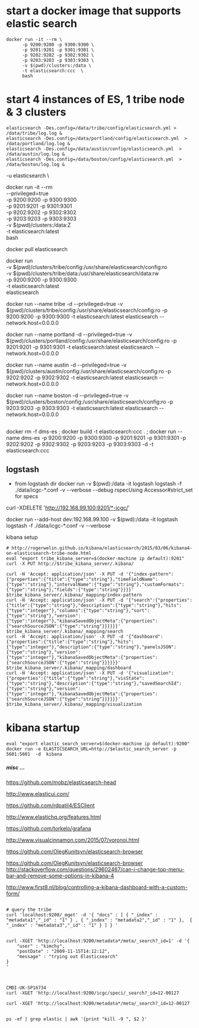 


# start a docker image that supports elastic search
```
docker run -it --rm \
      -p 9200:9200 -p 9300:9300 \
      -p 9201:9201 -p 9301:9301 \
      -p 9202:9202 -p 9302:9302 \
      -p 9203:9203 -p 9303:9303 \
      -v $(pwd)/clusters:/data \
      -t elasticsearch:ccc  \
      bash
```


# start 4 instances of ES, 1 tribe node & 3 clusters
```
elasticsearch -Des.config=/data/tribe/config/elasticsearch.yml > /data/tribe/log.log &
elasticsearch -Des.config=/data/portland/config/elasticsearch.yml  > /data/portland/log.log &
elasticsearch -Des.config=/data/austin/config/elasticsearch.yml  > /data/austin/log.log &
elasticsearch -Des.config=/data/boston/config/elasticsearch.yml  > /data/boston/log.log &
```
-u elasticsearch \

docker run -it --rm \
      --privileged=true \
      -p 9200:9200 -p 9300:9300 \
      -p 9201:9201 -p 9301:9301 \
      -p 9202:9202 -p 9302:9302 \
      -p 9203:9203 -p 9303:9303 \
      -v $(pwd)/clusters:/data:Z \
      -t elasticsearch:latest  \
      bash

docker pull elasticsearch

docker run \
  -v $(pwd)/clusters/tribe/config:/usr/share/elasticsearch/config:ro \
  -v $(pwd)/clusters/tribe/data:/usr/share/elasticsearch/data:rw \
  -p 9200:9200 -p 9300:9300 \
  -t elasticsearch:latest  \
  elasticsearch


docker run --name tribe  -d  --privileged=true -v $(pwd)/clusters/tribe/config:/usr/share/elasticsearch/config:ro -p 9200:9200 -p 9300:9300   -t elasticsearch:latest    elasticsearch --network.host=0.0.0.0

docker run --name portland -d   --privileged=true -v $(pwd)/clusters/portland/config:/usr/share/elasticsearch/config:ro       -p 9201:9201 -p 9301:9301   -t elasticsearch:latest    elasticsearch --network.host=0.0.0.0

docker run --name austin  -d   --privileged=true -v $(pwd)/clusters/austin/config:/usr/share/elasticsearch/config:ro       -p 9202:9202 -p 9302:9302   -t elasticsearch:latest    elasticsearch --network.host=0.0.0.0

docker run --name boston  -d   --privileged=true -v $(pwd)/clusters/boston/config:/usr/share/elasticsearch/config:ro       -p 9203:9203 -p 9303:9303   -t elasticsearch:latest    elasticsearch --network.host=0.0.0.0


##
 docker rm -f dms-es ; docker build -t elasticsearch:ccc . ; docker run --name dms-es  -p 9200:9200 -p 9300:9300  -p 9201:9201 -p 9301:9301       -p 9202:9202 -p 9302:9302       -p 9203:9203 -p 9303:9303     -d   -t elasticsearch:ccc



## logstash

* from logstash dir
docker run  -v $(pwd):/data -it  logstash  logstash  -f ./data/icgc-*.conf  -v --verbose  --debug rspecUsing Accessor#strict_set for specs

 curl -XDELETE 'http://192.168.99.100:9201/*-icgc/'

docker run  --add-host dev:192.168.99.100   -v $(pwd):/data -it  logstash  logstash  -f ./data/icgc-*.conf  -v --verbose



kibana setup

```
# http://rogerwelin.github.io/kibana/elasticsearch/2015/03/06/kibana4-on-elasticsearch-tribe-node.html
eval "export tribe_kibana_server=$(docker-machine ip default):9201"
curl -X PUT http://$tribe_kibana_server/.kibana/

curl -H 'Accept: application/json' -X PUT -d '{"index-pattern":{"properties":{"title":{"type":"string"},"timeFieldName":{"type":"string"},"intervalName":{"type":"string"},"customFormats":{"type":"string"},"fields":{"type":"string"}}}}' $tribe_kibana_server/.kibana/_mapping/index-pattern
curl -H 'Accept: application/json' -X PUT -d '{"search":{"properties":{"title":{"type":"string"},"description":{"type":"string"},"hits":{"type":"integer"},"columns":{"type":"string"},"sort":{"type":"string"},"version":{"type":"integer"},"kibanaSavedObjectMeta":{"properties":{"searchSourceJSON":{"type":"string"}}}}}}' $tribe_kibana_server/.kibana/_mapping/search
curl -H 'Accept: application/json' -X PUT -d '{"dashboard":{"properties":{"title":{"type":"string"},"hits":{"type":"integer"},"description":{"type":"string"},"panelsJSON":{"type":"string"},"version":{"type":"integer"},"kibanaSavedObjectMeta":{"properties":{"searchSourceJSON":{"type":"string"}}}}}}' $tribe_kibana_server/.kibana/_mapping/dashboard
curl -H 'Accept: application/json' -X PUT -d '{"visualization":{"properties":{"title":{"type":"string"},"visState":{"type":"string"},"description":{"type":"string"},"savedSearchId":{"type":"string"},"version":{"type":"integer"},"kibanaSavedObjectMeta":{"properties":{"searchSourceJSON":{"type":"string"}}}}}}' $tribe_kibana_server/.kibana/_mapping/visualization
```

# kibana startup
```
eval "export elastic_search_server=$(docker-machine ip default):9200"
docker run -e ELASTICSEARCH_URL=http://$elastic_search_server -p 5601:5601  -d  kibana
```


##### _misc …_

https://github.com/mobz/elasticsearch-head

http://www.elasticui.com/

https://github.com/rdpatil4/ESClient

http://www.elastichq.org/features.html

https://github.com/torkelo/grafana

http://www.visualcinnamon.com/2015/07/voronoi.html

https://github.com/OlegKunitsyn/elasticsearch-browser

https://github.com/OlegKunitsyn/elasticsearch-browser
http://stackoverflow.com/questions/29602467/can-i-change-top-menu-bar-and-remove-some-options-in-kibana-4

http://www.first8.nl/blog/controlling-a-kibana-dashboard-with-a-custom-form/


```

# query the tribe
curl 'localhost:9200/_mget' -d '{ "docs" : [ { "_index" : "metadata1","_id" : "1" } , { "_index" : "metadata2","_id" : "1" },  { "_index" : "metadata3","_id" : "1" } ] } '


curl -XGET 'http://localhost:9200/metadata*/meta/_search?_id=1' -d '{
    "user" : "kimchy",
    "postDate" : "2009-11-15T14:12:12",
    "message" : "trying out Elasticsearch"
}
'



CMDI-UK-SP16734
curl -XGET 'http://localhost:9200/icgc/speci/_search?_id=12-00127

curl -XGET 'http://localhost:9200/metadata*/meta/_search?_id=12-00127


ps -ef | grep elastic | awk '{print "kill -9 ", $2 }'
```
